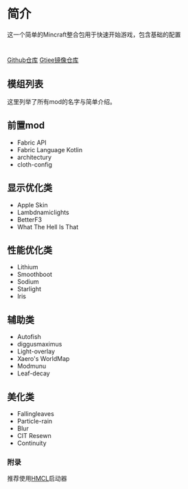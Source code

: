 # 简介
这一个简单的Mincraft整合包用于快速开始游戏，包含基础的配置
# 
[Github仓库](https://github.com/Antler-yun/Modpack) [Gtiee镜像仓库](https://gitee.com/antler-yun/Modpack)
## 模组列表

这里列举了所有mod的名字与简单介绍。
## 前置mod

- Fabric API
- Fabric Language Kotlin
- architectury
- cloth-config
## 显示优化类

- Apple Skin
- Lambdnamiclights
- BetterF3
- What The Hell Is That
## 性能优化类

- Lithium
- Smoothboot
- Sodium
- Starlight
- Iris
## 辅助类

- Autofish
- diggusmaximus
- Light-overlay
- Xaero's WorldMap
- Modmunu
- Leaf-decay
## 美化类

- Fallingleaves
- Particle-rain
- Blur
- CIT Resewn
- Continuity

### 附录
推荐使用[HMCL](https://hmcl.huangyuhui.net/)启动器
